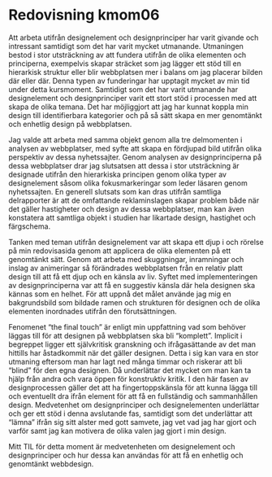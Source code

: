 ---
---
Redovisning kmom06
=========================

Att arbeta utifrån designelement och designprinciper har varit givande och intressant samtidigt som det har varit mycket utmanande. Utmaningen bestod i stor utsträckning av att fundera utifrån de olika elementen och principerna, exempelvis skapar sträcket som jag lägger ett stöd till en hierarkisk struktur eller blir webbplatsen mer i balans om jag placerar bilden där eller där. Denna typen av funderingar har upptagit mycket av min tid under detta kursmoment. Samtidigt som det har varit utmanande har designelement och designprinciper varit ett stort stöd i processen med att skapa de olika temana. Det har möjliggjort att jag har kunnat koppla min design till identifierbara kategorier och på så sätt skapa en mer genomtänkt och enhetlig design på webbplatsen.

Jag valde att arbeta med samma objekt genom alla tre delmomenten i analysen av webbplatser, med syfte att skapa en fördjupad bild utifrån olika perspektiv av dessa nyhetssajter. Genom analysen av designprinciperna på dessa webbplatser drar jag slutsatsen att dessa i stor utsträckning är designade utifrån den hierarkiska principen genom olika typer av designelement såsom olika fokusmarkeringar som leder läsaren genom nyhetssajten. En generell slutsats som kan dras utifrån samtliga delrapporter är att de omfattande reklaminslagen skapar problem både när det gäller hastigheter och design av dessa webbplatser, man kan även konstatera att samtliga objekt i studien har likartade design, hastighet och färgschema.

Tanken med teman utifrån designelement var att skapa ett djup i och rörelse på min redovisasida genom att applicera de olika elementen på ett genomtänkt sätt. Genom att arbeta med skuggningar, inramningar och inslag av animeringar så förändrades webbplatsen från en relativ platt design till att få ett djup och en känsla av liv. Syftet med implementeringen av designprinciperna var att få en suggestiv känsla där hela designen ska kännas som en helhet. För att uppnå det målet använde jag mig en bakgrundsbild som bildade ramen och strukturen för designen och de olika elementen inordnades utifrån den förutsättningen.

Fenomenet “the final touch” är enligt min uppfattning vad som behöver läggas till för att designen på webbplatsen ska bli “komplett”. Implicit i begreppet ligger ett självkritisk granskning och ifrågasättande av det man hittills har åstadkommit när det gäller designen. Detta i sig kan vara en stor utmaning eftersom man har lagt ned många timmar och riskerar att bli “blind” för den egna designen. Då underlättar det mycket om man kan ta hjälp från andra och vara öppen för konstruktiv kritik. I den här fasen av designprocessen gäller det att ha fingertoppskänsla för att kunna lägga till och eventuellt dra ifrån element för att få en fullständig och sammanhållen design. Medvetenhet om designprinciper och designelementen underlättar och ger ett stöd i denna avslutande fas, samtidigt som det underlättar att “lämna” ifrån sig sitt alster med gott samvete, jag vet vad jag har gjort och varför samt jag kan motivera de olika valen jag gjort i min design.

Mitt TIL för detta moment är medvetenheten om designelement och designprinciper och hur dessa kan användas för att få en enhetlig och genomtänkt webbdesign.
